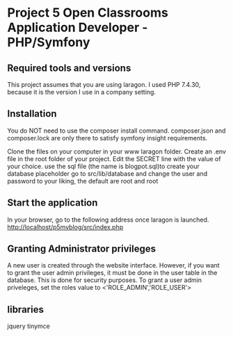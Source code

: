 # Project 5 Open Classrooms Application Developer - PHP/Symfony

## Required tools and versions

This project assumes that you are using laragon.
I used PHP 7.4.30, because it is the version I use in a company setting.

## Installation

You do NOT need to use the composer install command. composer.json and composer.lock are only there to satisfy
symfony insight requirements.

Clone the files on your computer in your www laragon folder.
Create an .env file in the root folder of your project.
Edit the SECRET line with the value of your choice.
use the sql file (the name is blogpot.sql)to create your database placeholder
go to src/lib/database and change the user and password to your liking, the default are root and root

## Start the application

In your browser, go to the following address once laragon is launched. <http://localhost/p5myblog/src/index.php>

## Granting Administrator privileges

A new user is created through the website interface. However, if you want to grant the user admin privileges,
it must be done in the user table in the database. This is done for security purposes.
To grant a user admin priveleges, set the roles value to <'ROLE_ADMIN','ROLE_USER'>

## libraries

jquery
tinymce
